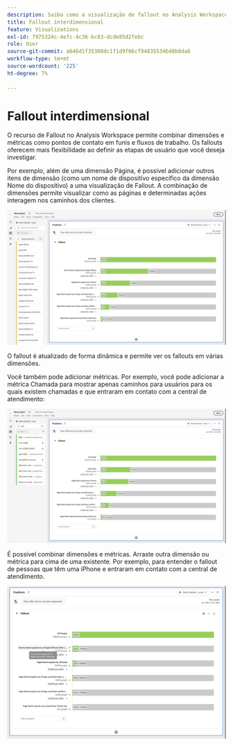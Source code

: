 ```yaml
---
description: Saiba como a visualização de fallout no Analysis Workspace permite combinar dimensões e métricas como pontos de contato em funis e fluxos de trabalho. Entenda como isso oferece mais flexibilidade ao definir as etapas de usuário que você deseja investigar.
title: Fallout interdimensional
feature: Visualizations
exl-id: 7975324c-4efc-4c36-bc83-dcde85d2febc
role: User
source-git-commit: a646d1f35308dc1f1d9f06cf94835534bd8b8da6
workflow-type: tm+mt
source-wordcount: '225'
ht-degree: 7%

---
```


# Fallout interdimensional

O recurso de Fallout no Analysis Workspace permite combinar dimensões e métricas como pontos de contato em funis e fluxos de trabalho. Os fallouts oferecem mais flexibilidade ao definir as etapas de usuário que você deseja investigar.

Por exemplo, além de uma dimensão Página, é possível adicionar outros itens de dimensão (como um nome de dispositivo específico da dimensão Nome do dispositivo) a uma visualização de Fallout. A combinação de dimensões permite visualizar como as páginas e determinadas ações interagem nos caminhos dos clientes.

![O modo de exibição Todas as Visitas mostrando várias dimensões como pontos de contato.](assets/fallout-otherdimension.png)

O fallout é atualizado de forma dinâmica e permite ver os fallouts em várias dimensões.

Você também pode adicionar métricas. Por exemplo, você pode adicionar a métrica Chamada para mostrar apenas caminhos para usuários para os quais existem chamadas e que entraram em contato com a central de atendimento:

![O modo de exibição Todas as Visitas mostrando a métrica adicionada: &quot;Foto Compartilhada&quot;.](assets/fallout-metrics.png)

É possível combinar dimensões e métricas. Arraste outra dimensão ou métrica para cima de uma existente. Por exemplo, para entender o fallout de pessoas que têm uma iPhone e entraram em contato com a central de atendimento.

![O modo de exibição Todas as Visitas mostrando a métrica Nome da Ação adicionada: Foto Compartilhada E Compartilhada.](assets/fallout-combined.png)
